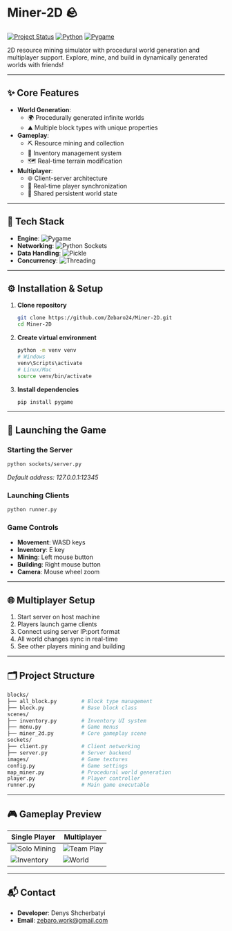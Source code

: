 # Miner-2D 🪨

[![Project Status](https://img.shields.io/badge/Status-Finished-blue)]()
[![Python](https://img.shields.io/badge/Python-3.x-%233776AB?logo=python)](https://python.org/)
[![Pygame](https://img.shields.io/badge/Pygame-2.5.2-%23FF7F00?logo=pygame)](https://pygame.org)

2D resource mining simulator with procedural world generation and multiplayer support. Explore, mine, and build in dynamically generated worlds with friends!

---

## ✨ Core Features
- **World Generation**:
    - 🌍 Procedurally generated infinite worlds
    - ⛰️ Multiple block types with unique properties
- **Gameplay**:
    - ⛏️ Resource mining and collection
    - 🎒 Inventory management system
    - 🗺️ Real-time terrain modification
- **Multiplayer**:
    - 🌐 Client-server architecture
    - 👥 Real-time player synchronization
    - 🔄 Shared persistent world state

---

## 🧰 Tech Stack
- **Engine**: 
  ![Pygame](https://img.shields.io/badge/Pygame-2.5.2-FF7F00?logo=pygame)
- **Networking**: 
  ![Python Sockets](https://img.shields.io/badge/Sockets-Python_Standard_Library-1C1C1C)
- **Data Handling**: 
  ![Pickle](https://img.shields.io/badge/Pickle-Data_Serialization-1C1C1C)
- **Concurrency**: 
  ![Threading](https://img.shields.io/badge/Threading-Concurrency_Control-1C1C1C)

---

## ⚙️ Installation & Setup

1. **Clone repository**
   ```bash
   git clone https://github.com/Zebaro24/Miner-2D.git
   cd Miner-2D
   ```

2. **Create virtual environment**
   ```bash
   python -m venv venv
   # Windows
   venv\Scripts\activate
   # Linux/Mac
   source venv/bin/activate
   ```

3. **Install dependencies**
   ```bash
   pip install pygame
   ```

---

## 🚀 Launching the Game

### Starting the Server
```bash
python sockets/server.py
```
*Default address: 127.0.0.1:12345*

### Launching Clients
```bash
python runner.py
```

### Game Controls
- **Movement**: WASD keys
- **Inventory**: E key
- **Mining**: Left mouse button
- **Building**: Right mouse button
- **Camera**: Mouse wheel zoom

---

## 🌐 Multiplayer Setup
1. Start server on host machine
2. Players launch game clients
3. Connect using server IP:port format
4. All world changes sync in real-time
5. See other players mining and building

---

## 🗂️ Project Structure
```bash
blocks/
├── all_block.py        # Block type management
├── block.py            # Base block class
scenes/
├── inventory.py        # Inventory UI system
├── menu.py             # Game menus
├── miner_2d.py         # Core gameplay scene
sockets/
├── client.py           # Client networking
├── server.py           # Server backend
images/                 # Game textures
config.py               # Game settings
map_miner.py            # Procedural world generation
player.py               # Player controller
runner.py               # Main game executable
```

---

## 🎮 Gameplay Preview
| Single Player | Multiplayer |
|---------------|-------------|
| ![Solo Mining](https://placehold.co/300x150/3d5a80/ffffff?text=Resource+Mining) | ![Team Play](https://placehold.co/300x150/293241/ffffff?text=Multiplayer+Sync) |
| ![Inventory](https://placehold.co/300x150/98c1d9/000000?text=Item+Management) | ![World](https://placehold.co/300x150/ee6c4d/ffffff?text=Procedural+Worlds) |


---

## 📬 Contact
- **Developer**: Denys Shcherbatyi
- **Email**: zebaro.work@gmail.com